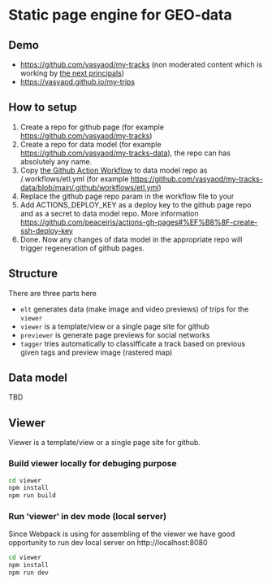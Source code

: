 # Static page engine for GEO-data

## Demo

 * https://github.com/vasyaod/my-tracks (non moderated content which is working by [the next principals](./how-my-tracks-works.md))
 * https://vasyaod.github.io/my-trips

## How to setup

 1. Create a repo for github page (for example https://github.com/vasyaod/my-tracks)
 2. Create a repo for data model (for example https://github.com/vasyaod/my-tracks-data), the repo can has absolutely any name.
 3. Copy [the Github Action Workflow](./github-wf.yml) to data model repo as /.workflows/etl.yml (for example https://github.com/vasyaod/my-tracks-data/blob/main/.github/workflows/etl.yml)
 4. Replace the github page repo param in the workflow file to your
 5. Add ACTIONS_DEPLOY_KEY as a deploy key to the github page repo and as a secret to data model repo. More information https://github.com/peaceiris/actions-gh-pages#%EF%B8%8F-create-ssh-deploy-key
 6. Done. Now any changes of data model in the appropriate repo will trigger regeneration of github pages.

## Structure

There are three parts here

 * `elt` generates data (make image and video previews) of trips for the `viewer`
 * `viewer` is a template/view or a single page site for github
 * `previewer` is generate page previews for social networks
 * `tagger` tries automatically to classifficate a track based on previous given tags and preview image (rastered map)

## Data model

TBD

## Viewer

Viewer is a template/view or a single page site for github.

### Build viewer locally for debuging purpose

```bash
cd viewer
npm install
npm run build
```

### Run 'viewer' in dev mode (local server)

Since Webpack is using for assembling of the viewer we have good opportunity to run dev local server
on http://localhost:8080

```bash
cd viewer
npm install
npm run dev
```
